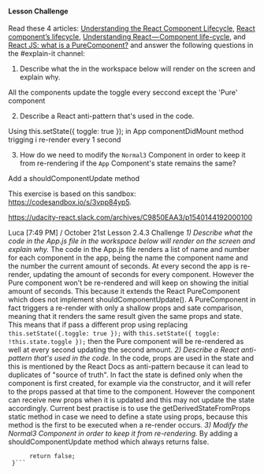 #### Lesson Challenge

Read these 4 articles: [Understanding the React Component Lifecycle](http://busypeoples.github.io/post/react-component-lifecycle/), [React component’s lifecycle](https://medium.com/react-ecosystem/react-components-lifecycle-ce09239010df), [Understanding React — Component life-cycle](https://medium.com/@baphemot/understanding-reactjs-component-life-cycle-823a640b3e8d), and [React JS: what is a PureComponent?](http://lucybain.com/blog/2018/react-js-pure-component/) and answer the following questions in the #explain-it channel:

1.  Describe what the in the workspace below will render on the screen and explain why.

All the components update the toggle every seccond except the 'Pure' component

2.  Describe a React anti-pattern that's used in the code.

Using this.setState({ toggle: true }); in App componentDidMount method trigging i re-render every 1 second

3.  How do we need to modify the `Normal3` Component in order to keep it from re-rendering if the `App` Component's state remains the same?

Add a shouldComponentUpdate method

This exercise is based on this sandbox: https://codesandbox.io/s/3vpp84yp5.

https://udacity-react.slack.com/archives/C9850EAA3/p1540144192000100

Luca [7:49 PM] / October 21st
Lesson 2.4.3 Challenge
*1) Describe what the code in the App.js file in the workspace below will render on the screen and explain why.*
The code in the App.js file renders a list of name and number for each component in the app, being the name the component name and the number the current amount of seconds.
At every second the app is re-render, updating the amount of seconds for every component.
However the Pure component won't be re-rendered and will keep on showing the initial amount of seconds. This because it extends the React PureComponent which does not implement shouldComponentUpdate().
A PureComponent in fact triggers a re-render with only a shallow props and sate comparison, meaning that it renders the same result given the same props and state.
This means that if pass a different prop using replacing
```this.setState({.toggle: true });```
with
```this.setState({ toggle: !this.state.toggle });```
then the Pure component will be re-rendered as well at every second updating the second amount.
*2) Describe a React anti-pattern that's used in the code.*
In the code, props are used in the state and this is mentioned by the React Docs as anti-pattern because it can lead to duplicates of "source of truth".
In fact the state is defined only when the component is first created, for example via the constructor, and it will refer to the props passed at that time to the component. However the component can receive new props when it is updated and this may not update the state accordingly.
Current best practise is to use the getDerivedStateFromProps static method in case we need to define a state using props, because this method is the first to be executed when a re-render occurs.
*3) Modify the Normal3 Component in order to keep it from re-rendering.*
By adding a shouldComponentUpdate method which always returns false.
```shouldComponentUpdate() {
      return false;
 }```